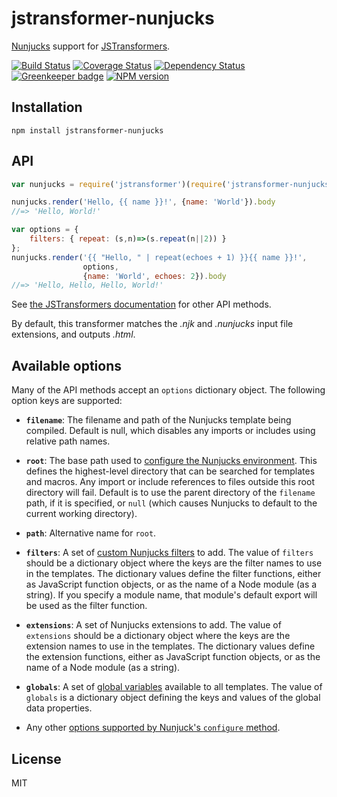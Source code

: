 # jstransformer-nunjucks

[Nunjucks](http://mozilla.github.io/nunjucks/) support for [JSTransformers](http://github.com/jstransformers).

[![Build Status](https://img.shields.io/travis/jstransformers/jstransformer-nunjucks/master.svg)](https://travis-ci.org/jstransformers/jstransformer-nunjucks)
[![Coverage Status](https://img.shields.io/codecov/c/github/jstransformers/jstransformer-nunjucks/master.svg)](https://codecov.io/gh/jstransformers/jstransformer-nunjucks)
[![Dependency Status](https://img.shields.io/david/jstransformers/jstransformer-nunjucks/master.svg)](http://david-dm.org/jstransformers/jstransformer-nunjucks)
[![Greenkeeper badge](https://badges.greenkeeper.io/jstransformers/jstransformer-nunjucks.svg)](https://greenkeeper.io/)
[![NPM version](https://img.shields.io/npm/v/jstransformer-nunjucks.svg)](https://www.npmjs.org/package/jstransformer-nunjucks)

## Installation

    npm install jstransformer-nunjucks

## API

```js
var nunjucks = require('jstransformer')(require('jstransformer-nunjucks'))

nunjucks.render('Hello, {{ name }}!', {name: 'World'}).body
//=> 'Hello, World!'

var options = {
    filters: { repeat: (s,n)=>(s.repeat(n||2)) }
};
nunjucks.render('{{ "Hello, " | repeat(echoes + 1) }}{{ name }}!',
                options,
                {name: 'World', echoes: 2}).body
//=> 'Hello, Hello, Hello, World!'
```

See [the JSTransformers documentation](https://github.com/jstransformers/jstransformer) for other API methods.

By default, this transformer matches the *.njk* and *.nunjucks* input file extensions, and outputs *.html*.

## Available options

Many of the API methods accept an `options` dictionary object. The following option keys are supported:

- **`filename`**: The filename and path of the Nunjucks template being compiled.
  Default is null, which disables any imports or includes using relative path names.

- **`root`**: The base path used to [configure the Nunjucks environment](https://mozilla.github.io/nunjucks/api#configure).
  This defines the highest-level directory that can be searched for templates and macros.
  Any import or include references to files outside this root directory will fail.
  Default is to use the parent directory of the `filename` path, if it is specified,
  or `null` (which causes Nunjucks to default to the current working directory).
  
- **`path`**: Alternative name for `root`.

- **`filters`**: A set of [custom Nunjucks filters](https://mozilla.github.io/nunjucks/api#custom-filters) to add.
  The value of `filters` should be a dictionary object where the keys are the filter names to use in the templates.
  The dictionary values define the filter functions, either as JavaScript function objects,
  or as the name of a Node module (as a string).
  If you specify a module name, that module's default export will be used as the filter function.
  
- **`extensions`**: A set of Nunjucks extensions to add.
  The value of `extensions` should be a dictionary object where the keys are the extension names to use in the templates.
  The dictionary values define the extension functions, either as JavaScript function objects,
  or as the name of a Node module (as a string).
  
- **`globals`**: A set of [global variables](https://mozilla.github.io/nunjucks/api#addglobal) available to all templates.
  The value of `globals` is a dictionary object defining the keys and values of the global data properties.
  
 - Any other [options supported by Nunjuck's `configure` method](https://mozilla.github.io/nunjucks/api#configure).


## License

MIT

